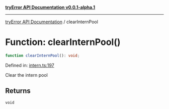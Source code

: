 [**tryError API Documentation v0.0.1-alpha.1**](../index.md)

---

[tryError API Documentation](../index.md) / clearInternPool

# Function: clearInternPool()

```ts
function clearInternPool(): void;
```

Defined in: [intern.ts:197](https://github.com/oconnorjohnson/try-error/blob/e3ae0308069a4fba073f4543d527ad76373db795/src/intern.ts#L197)

Clear the intern pool

## Returns

`void`
